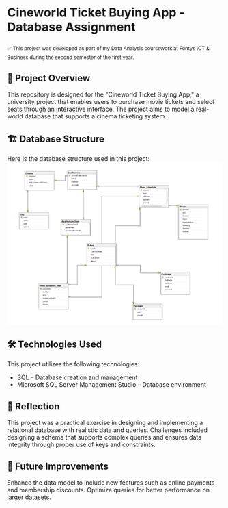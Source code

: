 # Cineworld Ticket Buying App - Database Assignment

<sub> ✅ This project was developed as part of my Data Analysis coursework at Fontys ICT & Business during the second semester of the first year.  </sub>  

## 📌 Project Overview
This repository is designed for the "Cineworld Ticket Buying App," a university project that enables users to purchase movie tickets and select seats through an interactive interface. The project aims to model a real-world database that supports a cinema ticketing system.

## 🏗️ Database Structure
Here is the database structure used in this project:
![Database Structure](database-structure.png)


## 🛠 Technologies Used
This project utilizes the following technologies:

- SQL – Database creation and management
- Microsoft SQL Server Management Studio – Database environment

## 📝 Reflection
This project was a practical exercise in designing and implementing a relational database with realistic data and queries. Challenges included designing a schema that supports complex queries and ensures data integrity through proper use of keys and constraints.

## 🚀 Future Improvements
Enhance the data model to include new features such as online payments and membership discounts.
Optimize queries for better performance on larger datasets.
